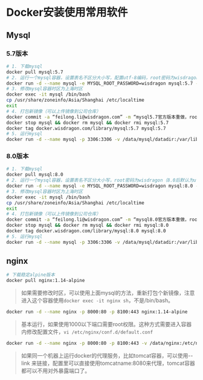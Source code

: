 # Docker安装使用常用软件

## Mysql

### 5.7版本

``` sh
# 1. 下载mysql
docker pull mysql:5.7
# 2. 运行一个mysql容器，设置表名不区分大小写，配置utf-8编码，root密码为wisdragon
docker run -d --name mysql -e MYSQL_ROOT_PASSWORD=wisdragon mysql:5.7 --lower_case_table_names=1 --character-set-server=utf8 --collation-server=utf8_general_ci
# 3. 修改mysql容器时区为上海时区
docker exec -it mysql /bin/bash
cp /usr/share/zoneinfo/Asia/Shanghai /etc/localtime
exit
# 4. 打包新镜像（可以上传镜像到公司仓库）
docker commit -a “feilong.li@wisdragon.com” -m “mysql5.7官方版本重做，root密码为wisdragon” mysql  docker.wisdragon.com/library/mysql:5.7
docker stop mysql && docker rm mysql && docker rmi mysql:5.7
docker tag docker.wisdragon.com/library/mysql:5.7 mysql:5.7
# 5. 运行mysql
docker run -d --name mysql -p 3306:3306 -v /data/mysql/datadir:/var/lib/mysql mysql:5.7
```

### 8.0版本

``` sh
# 1. 下载mysql
docker pull mysql:8.0
# 2. 运行一个mysql容器，设置表名不区分大小写，root密码为wisdragon（8.0后默认为utf-8）
docker run -d --name mysql -e MYSQL_ROOT_PASSWORD=wisdragon mysql:8.0 --lower_case_table_names=1
# 3. 修改mysql容器时区为上海时区
docker exec -it mysql /bin/bash
cp /usr/share/zoneinfo/Asia/Shanghai /etc/localtime
exit
# 4. 打包新镜像（可以上传镜像到公司仓库）
docker commit -a “feilong.li@wisdragon.com” -m “mysql8.0官方版本重做，root密码为wisdragon” mysql  docker.wisdragon.com/library/mysql:8.0
docker stop mysql && docker rm mysql && docker rmi mysql:8.0
docker tag docker.wisdragon.com/library/mysql:8.0 mysql:8.0
# 5. 运行mysql
docker run -d --name mysql -p 3306:3306 -v /data/mysql/datadir:/var/lib/mysql mysql:8.0
```

## nginx

```sh
# 下载稳定alpine版本
docker pull nginx:1.14-alpine
```

> 如果需要修改时区，可以使用上面mysql的方法，重新打包个新镜像，注意进入这个容器使用`docker exec -it nginx sh`，不是/bin/bash。

``` sh
docker run -d --name nginx -p 8000:80 -p 8100:443 nginx:1.14-alpine
```

> 基本运行，如果使用1000以下端口需要root权限。这种方式需要进入容器内修改配置文件，`vi /etc/nginx/conf.d/default.conf`

``` sh
docker run -d --name nginx -p 8000:80 -p 8100:443 -v /data/nginx:/etc/nginx/conf.d --link tomcat:tomcatname nginx:1.14-alpine
```

> 如果同一个机器上运行docker的代理服务，比如tomcat容器，可以使用--link 来链接，配置里可以直接使用tomcatname:8080来代理，tomcat容器都可以不用对外暴露端口了。